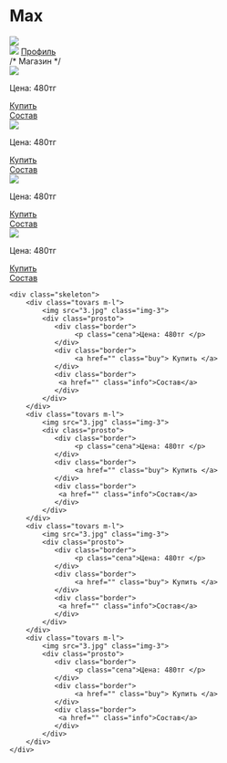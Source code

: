# Max
<html lang="en">
<head>
	<link rel="stylesheet" href="./index.css">
</head>
<!-- Шапка -->
<div class="shapka">
	<div class="shapka-centr">
	     <img src="1.png" class="img">
    </div>
    <div class="profile">
    	<img src="2.png" class="img-2">
    	<a href="" class="links">Профиль</a>
    </div>
</div>
/* Магазин */
<div class="header">
	<div class="skeleton">
		<div class="tovars m-l">
			<img src="3.jpg" class="img-3">
			<div class="prosto">
			   <div class="border">
			        <p class="cena">Цена: 480тг </p>
			   </div>
			   <div class="border">
			   	    <a href="" class="buy"> Купить </a>
			   </div>
			   <div class="border">
			   	<a href="" class="info">Состав</a>
			   </div>
		    </div>
		</div>
		<div class="tovars m-l">
			<img src="3.jpg" class="img-3">
			<div class="prosto">
			   <div class="border">
			        <p class="cena">Цена: 480тг </p>
			   </div>
			   <div class="border">
			   	    <a href="" class="buy"> Купить </a>
			   </div>
			   <div class="border">
			   	<a href="" class="info">Состав</a>
			   </div>
		    </div>
		</div>
		<div class="tovars m-l">
			<img src="3.jpg" class="img-3">
			<div class="prosto">
			   <div class="border">
			        <p class="cena">Цена: 480тг </p>
			   </div>
			   <div class="border">
			   	    <a href="" class="buy"> Купить </a>
			   </div>
			   <div class="border">
			   	<a href="" class="info">Состав</a>
			   </div>
		    </div>
		</div>
		<div class="tovars m-l">
			<img src="3.jpg" class="img-3">
			<div class="prosto">
			   <div class="border">
			        <p class="cena">Цена: 480тг </p>
			   </div>
			   <div class="border">
			   	    <a href="" class="buy"> Купить </a>
			   </div>
			   <div class="border">
			   	<a href="" class="info">Состав</a>
			   </div>
		    </div>
		</div>
	</div>

	
	<div class="skeleton">
		<div class="tovars m-l">
			<img src="3.jpg" class="img-3">
			<div class="prosto">
			   <div class="border">
			        <p class="cena">Цена: 480тг </p>
			   </div>
			   <div class="border">
			   	    <a href="" class="buy"> Купить </a>
			   </div>
			   <div class="border">
			   	<a href="" class="info">Состав</a>
			   </div>
		    </div>
		</div>
		<div class="tovars m-l">
			<img src="3.jpg" class="img-3">
			<div class="prosto">
			   <div class="border">
			        <p class="cena">Цена: 480тг </p>
			   </div>
			   <div class="border">
			   	    <a href="" class="buy"> Купить </a>
			   </div>
			   <div class="border">
			   	<a href="" class="info">Состав</a>
			   </div>
		    </div>
		</div>
		<div class="tovars m-l">
			<img src="3.jpg" class="img-3">
			<div class="prosto">
			   <div class="border">
			        <p class="cena">Цена: 480тг </p>
			   </div>
			   <div class="border">
			   	    <a href="" class="buy"> Купить </a>
			   </div>
			   <div class="border">
			   	<a href="" class="info">Состав</a>
			   </div>
		    </div>
		</div>
		<div class="tovars m-l">
			<img src="3.jpg" class="img-3">
			<div class="prosto">
			   <div class="border">
			        <p class="cena">Цена: 480тг </p>
			   </div>
			   <div class="border">
			   	    <a href="" class="buy"> Купить </a>
			   </div>
			   <div class="border">
			   	<a href="" class="info">Состав</a>
			   </div>
		    </div>
		</div>
	</div>
</div>